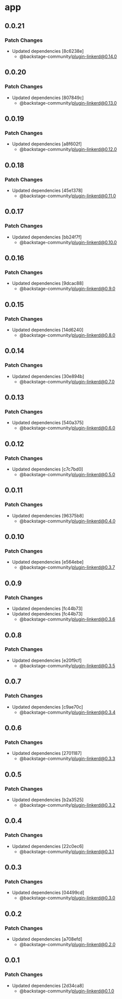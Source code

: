 # app

## 0.0.21

### Patch Changes

- Updated dependencies [8c6238e]
  - @backstage-community/plugin-linkerd@0.14.0

## 0.0.20

### Patch Changes

- Updated dependencies [807849c]
  - @backstage-community/plugin-linkerd@0.13.0

## 0.0.19

### Patch Changes

- Updated dependencies [a8f602f]
  - @backstage-community/plugin-linkerd@0.12.0

## 0.0.18

### Patch Changes

- Updated dependencies [45e1378]
  - @backstage-community/plugin-linkerd@0.11.0

## 0.0.17

### Patch Changes

- Updated dependencies [bb24f7f]
  - @backstage-community/plugin-linkerd@0.10.0

## 0.0.16

### Patch Changes

- Updated dependencies [9dcac88]
  - @backstage-community/plugin-linkerd@0.9.0

## 0.0.15

### Patch Changes

- Updated dependencies [14d6240]
  - @backstage-community/plugin-linkerd@0.8.0

## 0.0.14

### Patch Changes

- Updated dependencies [30e894b]
  - @backstage-community/plugin-linkerd@0.7.0

## 0.0.13

### Patch Changes

- Updated dependencies [540a375]
  - @backstage-community/plugin-linkerd@0.6.0

## 0.0.12

### Patch Changes

- Updated dependencies [c7c7bd0]
  - @backstage-community/plugin-linkerd@0.5.0

## 0.0.11

### Patch Changes

- Updated dependencies [96375b8]
  - @backstage-community/plugin-linkerd@0.4.0

## 0.0.10

### Patch Changes

- Updated dependencies [e564ebe]
  - @backstage-community/plugin-linkerd@0.3.7

## 0.0.9

### Patch Changes

- Updated dependencies [fc44b73]
- Updated dependencies [fc44b73]
  - @backstage-community/plugin-linkerd@0.3.6

## 0.0.8

### Patch Changes

- Updated dependencies [e20f9cf]
  - @backstage-community/plugin-linkerd@0.3.5

## 0.0.7

### Patch Changes

- Updated dependencies [c9ae70c]
  - @backstage-community/plugin-linkerd@0.3.4

## 0.0.6

### Patch Changes

- Updated dependencies [2701187]
  - @backstage-community/plugin-linkerd@0.3.3

## 0.0.5

### Patch Changes

- Updated dependencies [b2a3525]
  - @backstage-community/plugin-linkerd@0.3.2

## 0.0.4

### Patch Changes

- Updated dependencies [22c0ec6]
  - @backstage-community/plugin-linkerd@0.3.1

## 0.0.3

### Patch Changes

- Updated dependencies [04499cd]
  - @backstage-community/plugin-linkerd@0.3.0

## 0.0.2

### Patch Changes

- Updated dependencies [a708efd]
  - @backstage-community/plugin-linkerd@0.2.0

## 0.0.1

### Patch Changes

- Updated dependencies [2d34ca8]
  - @backstage-community/plugin-linkerd@0.1.0
